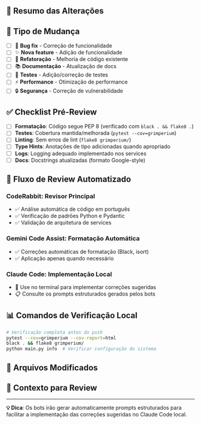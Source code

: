 ## 📝 Resumo das Alterações
<!-- Descreva brevemente as mudanças implementadas -->

## 🔧 Tipo de Mudança
- [ ] 🐛 **Bug fix** - Correção de funcionalidade
- [ ] ✨ **Nova feature** - Adição de funcionalidade
- [ ] 🔄 **Refatoração** - Melhoria de código existente
- [ ] 📚 **Documentação** - Atualização de docs
- [ ] 🧪 **Testes** - Adição/correção de testes
- [ ] ⚡ **Performance** - Otimização de performance
- [ ] 🔒 **Segurança** - Correção de vulnerabilidade

## ✅ Checklist Pré-Review
- [ ] **Formatação**: Código segue PEP 8 (verificado com `black . && flake8 .`)
- [ ] **Testes**: Cobertura mantida/melhorada (`pytest --cov=grimperium`)
- [ ] **Linting**: Sem erros de lint (`flake8 grimperium/`)
- [ ] **Type Hints**: Anotações de tipo adicionadas quando apropriado
- [ ] **Logs**: Logging adequado implementado nos services
- [ ] **Docs**: Docstrings atualizadas (formato Google-style)

## 🤖 Fluxo de Review Automatizado

### **CodeRabbit**: Revisor Principal
- ✅ Análise automática de código em português
- ✅ Verificação de padrões Python e Pydantic
- ✅ Validação de arquitetura de services

### **Gemini Code Assist**: Formatação Automática  
- ✅ Correções automáticas de formatação (Black, isort)
- ✅ Aplicação apenas quando necessário

### **Claude Code**: Implementação Local
- 🔧 Use no terminal para implementar correções sugeridas
- 📋 Consulte os prompts estruturados gerados pelos bots

## 📊 Comandos de Verificação Local

```bash
# Verificação completa antes do push
pytest --cov=grimperium --cov-report=html
black . && flake8 grimperium/
python main.py info  # Verificar configuração do sistema
```

## 🎯 Arquivos Modificados
<!-- Liste os principais arquivos alterados e o motivo -->

## 🧠 Contexto para Review
<!-- Informações relevantes que ajudem na análise do código -->

---
**💡 Dica**: Os bots irão gerar automaticamente prompts estruturados para facilitar a implementação das correções sugeridas no Claude Code local.
